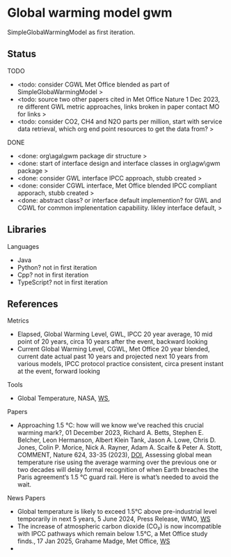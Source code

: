 # Global warming model gwm

SimpleGlobaWarmingModel as first iteration.

## Status

TODO
* <todo: consider CGWL Met Office blended as part of SimpleGlobaWarmingModel >
* <todo: source two other papers cited in Met Office Nature 1 Dec 2023, re different GWL metric approaches, links broken in paper contact MO for links >
* <todo: consider CO2, CH4 and N2O parts per million, start with service data retrieval, which org end point resources to get the data from? >

DONE
* <done: org\aga\gwm package dir structure >
* <done: start of interface design and interface classes in org\agw\gwm package >
* <done: consider GWL interface IPCC approach, stubb created >
* <done: consider CGWL interface, Met Office blended IPCC compliant apporach, stubb created >
* <done: abstract class? or interface default implemention? for GWL and CGWL for common implenentation capabiliity. likley interface default, >

## Libraries

Languages
* Java
* Python? not in first iteration
* Cpp? not in first iteration
* TypeScript? not in first iteration

## References

Metrics
* Elapsed, Global Warming Level, GWL, IPCC 20 year average, 10 mid point of 20 years, circa 10 years after the event, backward looking
* Current Global Warming Level, CGWL, Met Office 20 year blended, current date actual past 10 years and projected next 10 years from various models, IPCC protocol practice consistent, circa present instant at the event, forward looking

Tools
* Global Temperature, NASA, [WS](https://climate.nasa.gov/vital-signs/global-temperature/?intent=121), 

Papers
* Approaching 1.5 °C: how will we know we’ve reached this crucial warming mark?, 01 December 2023, Richard A. Betts, Stephen E. Belcher, Leon Hermanson, Albert Klein Tank, Jason A. Lowe, Chris D. Jones, Colin P. Morice, Nick A. Rayner, Adam A. Scaife & Peter A. Stott, COMMENT, Nature 624, 33-35 (2023), [DOI](https://doi.org/10.1038/d41586-023-03775-z), Assessing global mean temperature rise using the average warming over the previous one or two decades will delay formal recognition of when Earth breaches the Paris agreement’s 1.5 °C guard rail. Here is what’s needed to avoid the wait.

News Papers
* Global temperature is likely to exceed 1.5°C above pre-industrial level temporarily in next 5 years, 5 June 2024, Press Release, WMO, [WS](https://wmo.int/news/media-centre/global-temperature-likely-exceed-15degc-above-pre-industrial-level-temporarily-next-5-years)
* The increase of atmospheric carbon dioxide (CO₂) is now incompatible with IPCC pathways which remain below 1.5°C, a Met Office study finds., 17 Jan 2025, Grahame Madge, Met Office, [WS](https://www.metoffice.gov.uk/about-us/news-and-media/media-centre/weather-and-climate-news/2025/rise-in-carbon-dioxide-off-track-for-limiting-global-warming-to-1.5c)
* 

 

